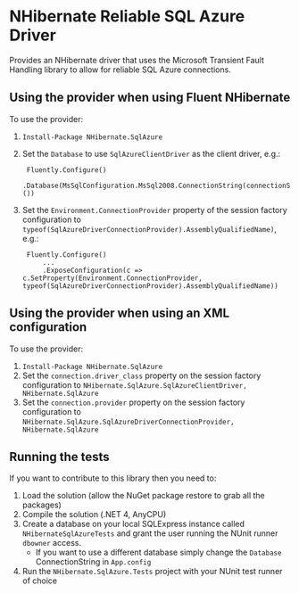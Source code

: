 ﻿NHibernate Reliable SQL Azure Driver
====================================

Provides an NHibernate driver that uses the Microsoft Transient Fault Handling library to allow for reliable SQL Azure connections.

Using the provider when using Fluent NHibernate
-----------------------------------------------

To use the provider:

1. `Install-Package NHibernate.SqlAzure`
2. Set the `Database` to use `SqlAzureClientDriver` as the client driver, e.g.:

        Fluently.Configure()
            .Database(MsSqlConfiguration.MsSql2008.ConnectionString(connectionString).Driver<SqlAzureClientDriver>())
3. Set the `Environment.ConnectionProvider` property of the session factory configuration to `typeof(SqlAzureDriverConnectionProvider).AssemblyQualifiedName)`, e.g.:

        Fluently.Configure()
            ...
            .ExposeConfiguration(c => c.SetProperty(Environment.ConnectionProvider, typeof(SqlAzureDriverConnectionProvider).AssemblyQualifiedName))


Using the provider when using an XML configuration
--------------------------------------------------

To use the provider:

1. `Install-Package NHibernate.SqlAzure`
2. Set the `connection.driver_class` property on the session factory configuration to `NHibernate.SqlAzure.SqlAzureClientDriver, NHibernate.SqlAzure`
3. Set the `connection.provider` property on the session factory configuration to `NHibernate.SqlAzure.SqlAzureDriverConnectionProvider, NHibernate.SqlAzure`

Running the tests
-----------------

If you want to contribute to this library then you need to:

1. Load the solution (allow the NuGet package restore to grab all the packages)
2. Compile the solution (.NET 4, AnyCPU)
3. Create a database on your local SQLExpress instance called `NHibernateSqlAzureTests` and grant the user running the NUnit runner `dbowner` access.
    * If you want to use a different database simply change the `Database` ConnectionString in `App.config`
4. Run the `NHibernate.SqlAzure.Tests` project with your NUnit test runner of choice

